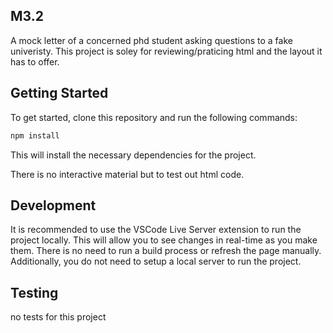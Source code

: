  ## M3.2

A mock letter of a concerned phd student asking questions to a fake univeristy. This project is soley for reviewing/praticing 
html and the layout it has to offer.

## Getting Started

To get started, clone this repository and run the following commands:

```bash
npm install
```
This will install the necessary dependencies for the project.

There is no interactive material but to test out html code.

## Development

It is recommended to use the VSCode Live Server extension to run the project
locally. This will allow you to see changes in real-time as you make them. There
is no need to run a build process or refresh the page manually. Additionally,
you do not need to setup a local server to run the project.

## Testing

no tests for this project
```
